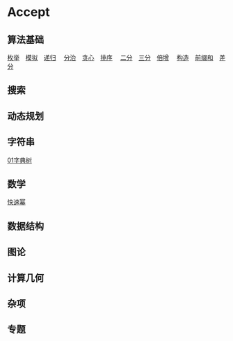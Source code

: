 # Accept

## 算法基础

[枚举](/enumerate.md)&emsp;[模拟](/simulation.md)&emsp;[递归](/conquer.md)&emsp;
[分治](/divede.md)&emsp;[贪心](/greedy.md)&emsp;[排序](/sort.md)&emsp;
[二分](/binary.md)&emsp;[三分](/three_points.md)&emsp;[倍增](/binary_acc.md)&emsp;
[构造](/construction.md)&emsp;[前缀和](/prefix_sum.md)&emsp;[差分](/difference.md)&emsp;

## 搜索

## 动态规划

## 字符串

[01字典树](/01Trie.md)&emsp;

## 数学

[快速幂](/quick_pow.md)&emsp;

## 数据结构

## 图论

## 计算几何

## 杂项

## 专题

